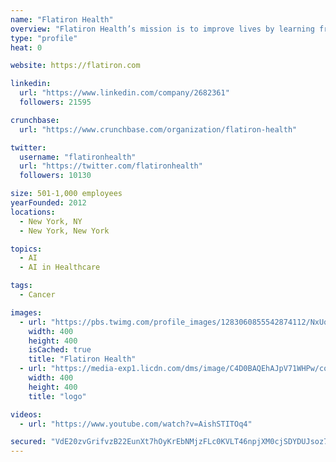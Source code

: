 ```yaml
---
name: "Flatiron Health"
overview: "Flatiron Health’s mission is to improve lives by learning from the experience of every cancer patient. Please visit our website for our open positions."
type: "profile"
heat: 0

website: https://flatiron.com

linkedin:
  url: "https://www.linkedin.com/company/2682361"
  followers: 21595

crunchbase:
  url: "https://www.crunchbase.com/organization/flatiron-health"

twitter:
  username: "flatironhealth"
  url: "https://twitter.com/flatironhealth"
  followers: 10130

size: 501-1,000 employees
yearFounded: 2012
locations:
  - New York, NY
  - New York, New York

topics:
  - AI
  - AI in Healthcare

tags:
  - Cancer

images:
  - url: "https://pbs.twimg.com/profile_images/1283060855542874112/NxUqjdpi_400x400.jpg"
    width: 400
    height: 400
    isCached: true
    title: "Flatiron Health"
  - url: "https://media-exp1.licdn.com/dms/image/C4D0BAQEhAJpV71WHPw/company-logo_200_200/0?e=1594857600&v=beta&t=_i9wKp3TiVbAp5FVc1byaHD1yWtTF2u0dIviStlUAlk"
    width: 400
    height: 400
    title: "logo"

videos:
  - url: "https://www.youtube.com/watch?v=AishSTITOq4"

secured: "VdE20zvGrifvzB22EunXt7hOyKrEbNMjzFLc0KVLT46npjXM0cjSDYDUJsoz7ga1w2AsotOVuej0miSbq0jxVBM0cbUD0nbs4/kAuLREs/MDhDckq1mC1AeYriVNp49uiGKhXAfoZ0HRxky0gWZBNgq0u6qJdpeEvEMJXEM9Uib4ya8peAqo2orfDSfiQ8za4EpIm0xkSID/FFDgop0sUUjo9F2sCkf4O35fi/Jf1ksMf7Qgc6QtJrdczkiwrksfk6oBWBAIjK26yTZLg+YFWz5UONWi+up6NI8oZTYY9ANQdKmEcmklpf54Xh0l9uBc4YLiBNfTvgD8erycU0eQe/nHGX/89IhqB6V2SY3ASdo59jRbkldifnInPiQs5zyclT4oedozajY/nY5ll0qc1tRfn64eOxq11qYODlzyhP0=;157mGeztCEstsF19vumk8Q=="
---
```


